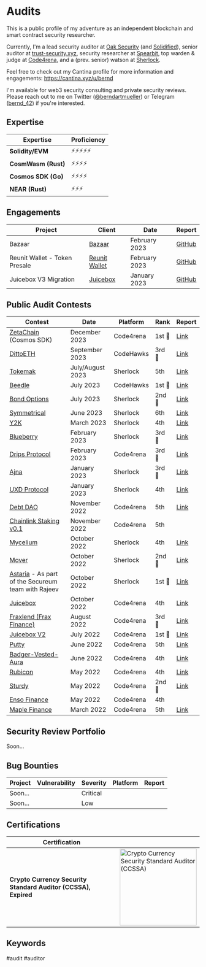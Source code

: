 # Audits

This is a public profile of my adventure as an independent blockchain and smart contract security researcher.

Currently, I'm a lead security auditor at [Oak Security](https://www.oaksecurity.io/) (and [Solidified](https://solidified.io)), senior auditor at [trust-security.xyz](https://www.trust-security.xyz), security researcher at [Spearbit](https://spearbit.com/), top warden & judge at [Code4rena](https://code4rena.com/), and a (prev. senior) watson at [Sherlock](https://app.sherlock.xyz/).

Feel free to check out my Cantina profile for more information and engagements: https://cantina.xyz/u/bernd

I'm available for web3 security consulting and private security reviews. Please reach out to me on Twitter ([@berndartmueller](https://twitter.com/berndartmueller)) or Telegram ([bernd_42](https://t.me/bernd_42)) if you're interested.

## Expertise

| Expertise           | Proficiency |
| ------------------- | ----------- |
| **Solidity/EVM**    | ⚡⚡⚡⚡⚡  |
| **CosmWasm (Rust)** | ⚡⚡⚡⚡    |
| **Cosmos SDK (Go)** | ⚡⚡⚡⚡    |
| **NEAR (Rust)**     | ⚡⚡⚡      |

## Engagements

| Project                       | Client                                       | Date          | Report                                                                                                                                   |
| ----------------------------- | -------------------------------------------- | ------------- | ---------------------------------------------------------------------------------------------------------------------------------------- |
| Bazaar                        | [Bazaar](https://www.bazaar.so)              | February 2023 | [GitHub](https://github.com/berndartmueller/audits/blob/main/audits/Bazaar/2023-02_Bazaar_Audit_Report.md)                               |
| Reunit Wallet - Token Presale | [Reunit Wallet](https://everywhere.finance/) | February 2023 | [GitHub](https://github.com/berndartmueller/audits/blob/main/audits/Reunit%20Wallet/2023-02_Reunit_Wallet_Token_Presale_Audit_Report.md) |
| Juicebox V3 Migration         | [Juicebox](https://juicebox.money/)          | January 2023  | [GitHub](https://github.com/berndartmueller/audits/blob/main/audits/Juicebox/2023-01_Juice_V3_Migration_Audit_Report.md)                 |

## Public Audit Contests

| Contest                                                                                          | Date             | Platform  | Rank   | Report                                                             |
| ------------------------------------------------------------------------------------------------ | ---------------- | --------- | ------ | ------------------------------------------------------------------ |
| [ZetaChain](https://code4rena.com/audits/2023-11-zetachain) (Cosmos SDK)                         | December 2023    | Code4rena | 1st 🥇 | [Link](https://code4rena.com/audits/2023-11-zetachain)             |
| [DittoETH](https://www.codehawks.com/contests/clm871gl00001mp081mzjdlwc)                         | September 2023   | CodeHawks | 3rd 🥉 | [Link](https://www.codehawks.com/report/clm871gl00001mp081mzjdlwc) |
| [Tokemak](https://audits.sherlock.xyz/contests/101)                                              | July/August 2023 | Sherlock  | 5th    | [Link](https://audits.sherlock.xyz/contests/101)                   |
| [Beedle](https://www.codehawks.com/contests/clkbo1fa20009jr08nyyf9wbx)                           | July 2023        | CodeHawks | 1st 🥇 | [Link](https://www.codehawks.com/report/clkbo1fa20009jr08nyyf9wbx) |
| [Bond Options](https://audits.sherlock.xyz/contests/99)                                          | July 2023        | Sherlock  | 2nd 🥈 | [Link](https://app.sherlock.xyz/audits/contests/99)                |
| [Symmetrical](https://audits.sherlock.xyz/contests/85)                                           | June 2023        | Sherlock  | 6th    | [Link](https://app.sherlock.xyz/audits/contests/85)                |
| [Y2K](https://app.sherlock.xyz/audits/contests/57)                                               | March 2023       | Sherlock  | 4th    | [Link](https://app.sherlock.xyz/audits/contests/57)                |
| [Blueberry](https://app.sherlock.xyz/audits/contests/41)                                         | February 2023    | Sherlock  | 3rd 🥉 | [Link](https://app.sherlock.xyz/audits/contests/41)                |
| [Drips Protocol](https://code4rena.com/contests/2023-01-drips-protocol-contest)                  | February 2023    | Code4rena | 3rd 🥉 | [Link](https://code4rena.com/reports/2023-01-drips)                |
| [Ajna](https://app.sherlock.xyz/audits/contests/32)                                              | January 2023     | Sherlock  | 3rd 🥉 | [Link](https://app.sherlock.xyz/audits/contests/32)                |
| [UXD Protocol](https://app.sherlock.xyz/audits/contests/33)                                      | January 2023     | Sherlock  | 4th    | [Link](https://app.sherlock.xyz/audits/contests/33)                |
| [Debt DAO](https://code4rena.com/contests/2022-11-debt-dao-contest)                              | November 2022    | Code4rena | 5th    | [Link](https://code4rena.com/reports/2022-11-debtdao)              |
| [Chainlink Staking v0.1](https://code4rena.com/contests/2022-11-chainlink-staking-contest)       | November 2022    | Code4rena | 5th    |                                                                    |
| [Mycelium](https://app.sherlock.xyz/audits/contests/7)                                           | October 2022     | Sherlock  | 4th    | [Link](https://app.sherlock.xyz/audits/contests/7)                 |
| [Mover](https://app.sherlock.xyz/audits/contests/10)                                             | October 2022     | Sherlock  | 2nd 🥈 | [Link](https://app.sherlock.xyz/audits/contests/10)                |
| [Astaria](https://app.sherlock.xyz/audits/contests/8) - As part of the Secureum team with Rajeev | October 2022     | Sherlock  | 1st 🥇 | [Link](https://app.sherlock.xyz/audits/contests/8)                 |
| [Juicebox](https://code4rena.com/contests/2022-10-juicebox-contest)                              | October 2022     | Code4rena | 4th    | [Link](https://code4rena.com/reports/2022-10-juicebox)             |
| [Fraxlend (Frax Finance)](https://code4rena.com/contests/2022-08-fraxlend-frax-finance-contest)  | August 2022      | Code4rena | 3rd 🥉 | [Link](https://code4rena.com/reports/2022-08-frax)                 |
| [Juicebox V2](https://code4rena.com/contests/2022-07-juicebox-v2-contest)                        | July 2022        | Code4rena | 1st 🥇 | [Link](https://code4rena.com/reports/2022-07-juicebox)             |
| [Putty](https://code4rena.com/contests/2022-06-putty-contest)                                    | June 2022        | Code4rena | 5th    | [Link](https://code4rena.com/reports/2022-06-putty)                |
| [Badger-Vested-Aura](https://code4rena.com/contests/2022-06-badger-vested-aura-contest)          | June 2022        | Code4rena | 4th    | [Link](https://code4rena.com/reports/2022-06-badger)               |
| [Rubicon](https://code4rena.com/contests/2022-05-rubicon-contest)                                | May 2022         | Code4rena | 4th    | [Link](https://code4rena.com/reports/2022-05-rubicon)              |
| [Sturdy](https://code4rena.com/contests/2022-05-sturdy-contest)                                  | May 2022         | Code4rena | 2nd 🥈 | [Link](https://code4rena.com/reports/2022-05-sturdy)               |
| [Enso Finance](https://code4rena.com/contests/2022-05-enso-finance-contest)                      | May 2022         | Code4rena | 4th    |                                                                    |
| [Maple Finance](https://code4rena.com/contests/2022-03-maple-finance-contest)                    | March 2022       | Code4rena | 5th    | [Link](https://code4rena.com/reports/2022-03-maple)                |

## Security Review Portfolio

Soon...

## Bug Bounties

| Project | Vulnerability | Severity | Platform | Report |
| ------- | ------------- | -------- | -------- | ------ |
| Soon... |               | Critical |          |        |
| Soon... |               | Low      |          |        |

## Certifications

| Certification                                                  |                                                                                                                                                                                                                                                                |
| -------------------------------------------------------------- | -------------------------------------------------------------------------------------------------------------------------------------------------------------------------------------------------------------------------------------------------------------- |
| **Crypto Currency Security Standard Auditor (CCSSA), Expired** | [<img alt="Crypto Currency Security Standard Auditor (CCSSA)" width="200px" src="https://cfour.wpenginepowered.com/wp-content/uploads/2022/07/CCSSA_Color_Dark_web-300x90.png" />](https://cryptoconsortium.org/lookup/?token=d051cc&certification_code=CCSSA) |

## Keywords

#audit #auditor
